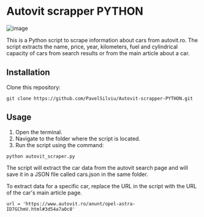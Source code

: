 # Autovit scrapper PYTHON
![image](https://github.com/PavelSilviu/Autovit-scrapper-PYTHON/assets/45463347/694d47d8-d4a1-41b3-b86c-2f236055e884)
 <p>This is a Python script to scrape information about cars from autovit.ro. The script extracts the name, price, year, kilometers, fuel and cylindrical capacity of cars from search results or from the main article about a car.</p>
 <h2>Installation</h2>
 <p>Clone this repository:</p>
 <pre><code>git clone https://github.com/PavelSilviu/Autovit-scrapper-PYTHON.git</code></pre>
 <h2>Usage</h2>
 <ol>
   <li>Open the terminal.</li>
   <li>Navigate to the folder where the script is located.</li>
   <li>Run the script using the command:</li>
 </ol>
 <pre><code>python autovit_scraper.py</code></pre>
 <p>The script will extract the car data from the autovit search page and will save it in a JSON file called cars.json in the same folder.</p>
 <p>To extract data for a specific car, replace the URL in the script with the URL of the car's main article page.</p>
 <pre><code>url = 'https://www.autovit.ro/anunt/opel-astra-ID7GChmV.html#3d54a7a0c8'</code></pre>

